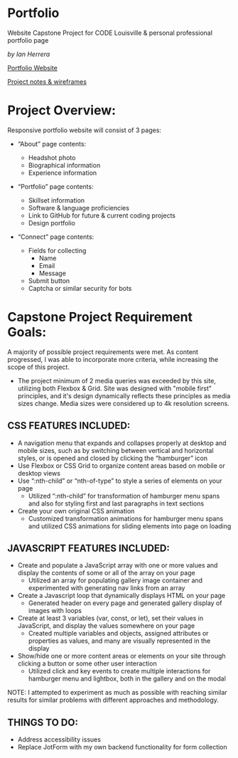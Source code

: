 # Portfolio
Website Capstone Project for CODE Louisville & personal professional portfolio page

*by Ian Herrera*

[Portfolio Website](https://iantherrera.github.io/Portfolio/)

[Project notes & wireframes](https://drive.google.com/file/d/1ZWJ9nSAYxI09EU6xMQwX4jmH5hyXAI-z/view?usp=sharing)

# Project Overview:

Responsive portfolio website will consist of 3 pages: 

- “About” page contents:
  - Headshot photo
  - Biographical information
  - Experience information

- “Portfolio” page contents:
  - Skillset information
  - Software & language proficiencies
  - Link to GitHub for future & current coding projects
  - Design portfolio

- “Connect” page contents:
  - Fields for collecting
    - Name
    - Email
    - Message
  - Submit button
  - Captcha or similar security for bots

# Capstone Project Requirement Goals:

A majority of possible project requirements were met. As content progressed, I was able to incorporate more criteria, while increasing the scope of this project.

- The project minimum of 2 media queries was exceeded by this site, utilizing both Flexbox & Grid. Site was designed with "mobile first" principles, and it's design dynamically reflects these principles as media sizes change. Media sizes were considered up to 4k resolution screens.

## CSS FEATURES INCLUDED:
- A navigation menu that expands and collapses properly at desktop and mobile sizes, such as by switching between vertical and horizontal styles, or is opened and closed by clicking the “hamburger” icon
- Use Flexbox or CSS Grid to organize content areas based on mobile or desktop views
- Use “:nth-child” or “nth-of-type” to style a series of elements on your page
  - Utilized “:nth-child” for transformation of hamburger menu spans and also for styling first and last paragraphs in text sections
- Create your own original CSS animation
  - Customized transformation animations for hamburger menu spans and utilized CSS animations for sliding elements into page on loading

## JAVASCRIPT FEATURES INCLUDED:
- Create and populate a JavaScript array with one or more values and display the contents of some or all of the array on your page
  - Utilized an array for populating gallery image container and experimented with generating nav links from an array
- Create a Javascript loop that dynamically displays HTML on your page
  - Generated header on every page and generated gallery display of images with loops
- Create at least 3 variables (var, const, or let), set their values in JavaScript, and display the values somewhere on your page
  - Created multiple variables and objects, assigned attributes or properties as values, and many are visually represented in the display
- Show/hide one or more content areas or elements on your site through clicking a button or some other user interaction
  - Utilized click and key events to create multiple interactions for hamburger menu and lightbox, both in the gallery and on the modal

NOTE: I attempted to experiment as much as possible with reaching similar results for similar problems with different approaches and methodology.

## THINGS TO DO:
- Address accessibility issues
- Replace JotForm with my own backend functionality for form collection
